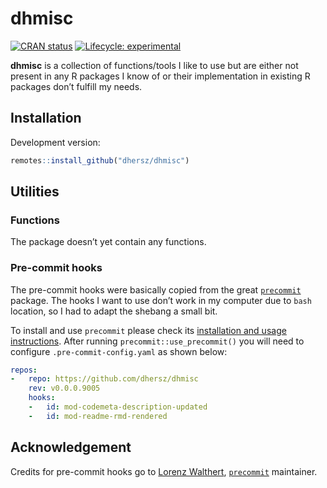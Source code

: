 
# dhmisc

[![CRAN
status](https://www.r-pkg.org/badges/version/dhmisc)](https://CRAN.R-project.org/package=dhmisc)
[![Lifecycle:
experimental](https://img.shields.io/badge/lifecycle-experimental-orange.svg)](https://www.tidyverse.org/lifecycle/#experimental)

**dhmisc** is a collection of functions/tools I like to use but are
either not present in any R packages I know of or their implementation
in existing R packages don’t fulfill my needs.

## Installation

Development version:

``` r
remotes::install_github("dhersz/dhmisc")
```

## Utilities

### Functions

The package doesn’t yet contain any functions.

### Pre-commit hooks

The pre-commit hooks were basically copied from the great
[`precommit`](https://github.com/lorenzwalthert/precommit) package. The
hooks I want to use don’t work in my computer due to `bash` location, so
I had to adapt the shebang a small bit.

To install and use `precommit` please check its [installation and usage
instructions](https://github.com/lorenzwalthert/precommit#installation).
After running `precommit::use_precommit()` you will need to configure
`.pre-commit-config.yaml` as shown below:

``` yaml
repos:
-   repo: https://github.com/dhersz/dhmisc
    rev: v0.0.0.9005
    hooks:
    -   id: mod-codemeta-description-updated
    -   id: mod-readme-rmd-rendered
```

## Acknowledgement

Credits for pre-commit hooks go to [Lorenz
Walthert](https://github.com/lorenzwalthert),
[`precommit`](https://github.com/lorenzwalthert/precommit) maintainer.
